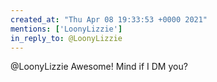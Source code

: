 ```yaml
---
created_at: "Thu Apr 08 19:33:53 +0000 2021"
mentions: ['LoonyLizzie']
in_reply_to: @LoonyLizzie
---
```


@LoonyLizzie Awesome! Mind if I DM you?